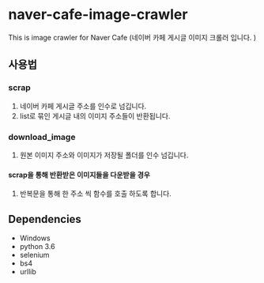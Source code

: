 # naver-cafe-image-crawler
This is image crawler for Naver Cafe (네이버 카페 게시글 이미지 크롤러 입니다. )

## 사용법
### scrap
1. 네이버 카페 게시글 주소를 인수로 넘깁니다.
2. list로 묶인 게시글 내의 이미지 주소들이 반환됩니다.

### download_image
1. 원본 이미지 주소와 이미지가 저장될 폴더를 인수 넘깁니다.
#### scrap을 통해 반환받은 이미지들을 다운받을 경우
1. 반복문을 통해 한 주소 씩 함수를 호출 하도록 합니다.

## Dependencies
- Windows
- python 3.6
- selenium
- bs4
- urllib
